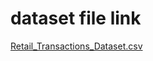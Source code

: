 # dataset file link
[Retail_Transactions_Dataset.csv](https://drive.google.com/file/d/1EJkm4-HK6JWUWgVNI1NhSMWko0J75iay/view?usp=sharing)